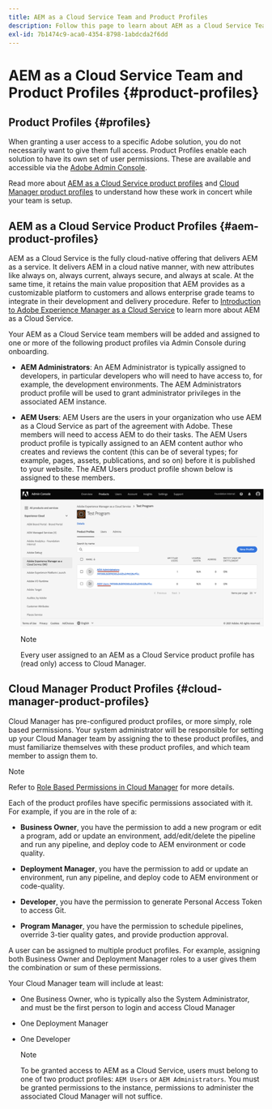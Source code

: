 ```yaml
---
title: AEM as a Cloud Service Team and Product Profiles
description: Follow this page to learn about AEM as a Cloud Service Team and Product Profiles.
exl-id: 7b1474c9-aca0-4354-8798-1abdcda2f6dd
---
```

# AEM as a Cloud Service Team and Product Profiles {#product-profiles}

## Product Profiles {#profiles}

When granting a user access to a specific Adobe solution, you do not necessarily want to give them full access. Product Profiles enable each solution to have its own set of user permissions. These are available and accessible via the [Adobe Admin Console](/help/onboarding/learn-concepts/admin-console.md).

Read more about [AEM as a Cloud Service product profiles](#aem-product-profiles) and [Cloud Manager product profiles](#cloud-manager-product-profiles) to understand how these work in concert while your team is setup.

## AEM as a Cloud Service Product Profiles {#aem-product-profiles}

AEM as a Cloud Service is the fully cloud-native offering that delivers AEM as a service. It delivers AEM in a cloud native manner, with new attributes like always on, always current, always secure, and always at scale. At the same time, it retains the main value proposition that AEM provides as a customizable platform to customers and allows enterprise grade teams to integrate in their development and delivery procedure. Refer to [Introduction to Adobe Experience Manager as a Cloud Service](https://experienceleague.adobe.com/docs/experience-manager-cloud-service/overview/introduction.html?lang=en) to learn more about AEM as a Cloud Service.

Your AEM as a Cloud Service team members will be added and assigned to one or more of the following product profiles via Admin Console during onboarding.

* **AEM Administrators**: An AEM Administrator is typically assigned to developers, in particular developers who will need to have access to, for example, the development environments. The AEM Administrators product profile will be used to grant administrator privileges in the associated AEM instance.

* **AEM Users**: AEM Users are the users in your organization who use AEM as a Cloud Service as part of the agreement with Adobe. These members will need to access AEM to do their tasks. The AEM Users product profile is typically assigned to an AEM content author who creates and reviews the content (this can be of several types; for example, pages, assets, publications, and so on) before it is published to your website. The AEM Users product profile shown below is assigned to these members.

   ![](/help/onboarding/learn-concepts/assets/admin-console-profiles.png)

   >[!NOTE]
   >Every user assigned to an AEM as a Cloud Service product profile has (read only) access to Cloud Manager.

## Cloud Manager Product Profiles {#cloud-manager-product-profiles}

Cloud Manager has pre-configured product profiles, or more simply, role based permissions. Your system administrator will be responsible for setting up your Cloud Manager team by assigning the to these product profiles, and must familiarize themselves with these product profiles, and which team member to assign them to.
>[!NOTE]
>Refer to [Role Based Permissions in Cloud Manager](/help/onboarding/what-is-required/user-roles-permissions.md) for more details.

Each of the product profiles have specific permissions associated with it. For example, if you are in the role of a:

* **Business Owner**, you have the permission to add a new program or edit a program, add or update an environment, add/edit/delete the pipeline and run any pipeline, and deploy code to AEM environment or code quality.

* **Deployment Manager**, you have the permission to add or update an environment, run any pipeline, and deploy code to AEM environment or code-quality.

* **Developer**, you have the permission to generate Personal Access Token to access Git.

* **Program Manager**, you have the permission to schedule pipelines, override 3-tier quality gates, and provide production approval.

A user can be assigned to multiple product profiles. For example, assigning both Business Owner and Deployment Manager roles to a user gives them the combination or sum of these permissions. 

Your Cloud Manager team will include at least:

* One Business Owner,  who is typically also the System Administrator, and must be the first person to login and access Cloud Manager 
* One Deployment Manager
* One Developer

   >[!NOTE]
   >To be granted access to AEM as a Cloud Service, users must belong to one of two product profiles: `AEM Users` or `AEM Administrators`. You must be granted permissions to the instance, permissions to administer the associated Cloud Manager will not suffice.
